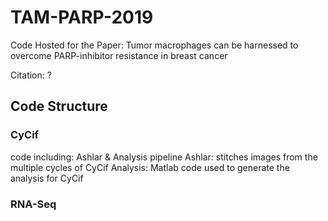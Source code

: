 # TAM-PARP-2019
Code Hosted for the Paper: Tumor macrophages can be harnessed to overcome PARP-inhibitor resistance in breast cancer

Citation: ?

## Code Structure

### CyCif
code including: Ashlar & Analysis pipeline
Ashlar: stitches images from the multiple cycles of CyCif
Analysis:  Matlab code used to generate the analysis for CyCif

### RNA-Seq



